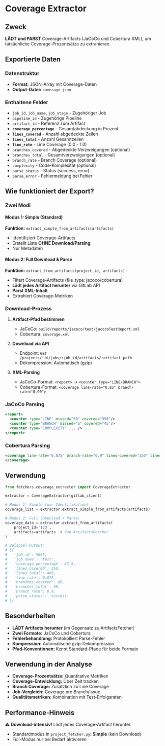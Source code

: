 # Coverage Extractor

## Zweck
**LÄDT und PARST** Coverage-Artifacts (JaCoCo und Cobertura XML), um tatsächliche Coverage-Prozentsätze zu extrahieren.

## Exportierte Daten

### Datenstruktur
- **Format:** JSON-Array mit Coverage-Daten
- **Output-Datei:** `coverage.json`

### Enthaltene Felder
- `job_id`, `job_name`, `job_stage` - Zugehöriger Job
- `pipeline_id` - Zugehörige Pipeline
- `artifact_id` - Referenz zum Artifact
- **`coverage_percentage`** - Gesamtabdeckung in Prozent
- **`lines_covered`** - Anzahl abgedeckte Zeilen
- **`lines_total`** - Anzahl Gesamtzeilen
- **`line_rate`** - Line Coverage (0.0 - 1.0)
- `branches_covered` - Abgedeckte Verzweigungen (optional)
- `branches_total` - Gesamtverzweigungen (optional)
- `branch_rate` - Branch Coverage (optional)
- `complexity` - Code-Komplexität (optional)
- `parse_status` - Status (success, error)
- `parse_error` - Fehlermeldung bei Fehler

## Wie funktioniert der Export?

### Zwei Modi

#### Modus 1: Simple (Standard)
**Funktion:** `extract_simple_from_artifacts(artifacts)`
- Identifiziert Coverage-Artifacts
- Erstellt Liste **OHNE Download/Parsing**
- Nur Metadaten

#### Modus 2: Full Download & Parse
**Funktion:** `extract_from_artifacts(project_id, artifacts)`
- Filtert Coverage-Artifacts (file_type: jacoco/cobertura)
- **Lädt jedes Artifact herunter** via GitLab API
- **Parst XML-Inhalt**
- Extrahiert Coverage-Metriken

### Download-Prozess

1. **Artifact-Pfad bestimmen**
   - JaCoCo: `build/reports/jacoco/test/jacocoTestReport.xml`
   - Cobertura: `coverage.xml`

2. **Download via API**
   - Endpoint: `GET /projects/:id/jobs/:job_id/artifacts/:artifact_path`
   - Dekompression: Automatisch (gzip)

3. **XML-Parsing**
   - JaCoCo-Format: `<report>` → `<counter type="LINE/BRANCH">`
   - Cobertura-Format: `<coverage line-rate="0.85" branch-rate="0.90">`

### JaCoCo Parsing
```xml
<report>
  <counter type="LINE" missed="50" covered="350"/>
  <counter type="BRANCH" missed="5" covered="45"/>
  <counter type="COMPLEXITY" ... />
</report>
```

### Cobertura Parsing
```xml
<coverage line-rate="0.875" branch-rate="0.9" lines-covered="350" lines-valid="400" ...>
</coverage>
```

## Verwendung

```python
from fetchers.coverage_extractor import CoverageExtractor

extractor = CoverageExtractor(gitlab_client)

# Modus 1: Simple (nur Identifikation)
coverage_list = extractor.extract_simple_from_artifacts(artifacts)

# Modus 2: Full (Download + Parse)
coverage_data = extractor.extract_from_artifacts(
    project_id='123',
    artifacts=artifacts  # Von ArtifactsFetcher
)

# Beispiel-Output:
# [{
#   'job_id': 5865,
#   'job_name': 'test',
#   'coverage_percentage': 87.5,
#   'lines_covered': 350,
#   'lines_total': 400,
#   'line_rate': 0.875,
#   'branches_covered': 45,
#   'branches_total': 50,
#   'branch_rate': 0.9,
#   'parse_status': 'success'
# }]
```

## Besonderheiten
- **LÄDT Artifacts herunter** (im Gegensatz zu ArtifactsFetcher)
- **Zwei Formate:** JaCoCo und Cobertura
- **Fehlerbehandlung:** Protokolliert Parse-Fehler
- **Kompression:** Automatische gzip-Dekompression
- **Pfad-Konventionen:** Kennt Standard-Pfade für beide Formate

## Verwendung in der Analyse
- **Coverage-Prozentsätze:** Quantitative Metriken
- **Coverage-Entwicklung:** Über Zeit tracken
- **Branch Coverage:** Zusätzlich zu Line Coverage
- **Job-Vergleich:** Coverage pro Branch/Issue
- **Qualitätsmetriken:** Kombination mit Test-Erfolgsraten

## Performance-Hinweis
⚠️ **Download-intensiv!** Lädt jedes Coverage-Artifact herunter.
- Standardmodus in `project_fetcher.py`: **Simple** (kein Download)
- Full-Modus nur bei Bedarf aktivieren
